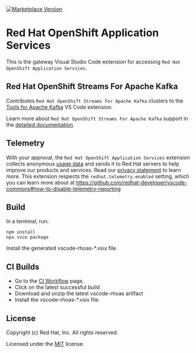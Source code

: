 [![Marketplace Version](https://vsmarketplacebadge.apphb.com/version/redhat.vscode-rhoas.svg "Current Release")](https://marketplace.visualstudio.com/items?itemName=redhat.vscode-rhoas)
# Red Hat OpenShift Application Services

This is the gateway Visual Studio Code extension for accessing `Red Hat OpenShift Application Services`.

## Red Hat OpenShift Streams For Apache Kafka
Contributes `Red Hat OpenShift Streams For Apache Kafka` clusters to the [Tools for Apache Kafka](https://marketplace.visualstudio.com/items?itemName=jeppeandersen.vscode-kafka) VS Code extension.

Learn more about `Red Hat OpenShift Streams For Apache Kafka` support in the [detailed documentation](doc/kafkaSupport.md).

## Telemetry

With your approval, the `Red Hat OpenShift Application Services` extension collects anonymous [usage data](USAGE_DATA.md) and sends it to Red Hat servers to help improve our products and services.
Read our [privacy statement](https://developers.redhat.com/article/tool-data-collection) to learn more.
This extension respects the `redhat.telemetry.enabled` setting, which you can learn more about at https://github.com/redhat-developer/vscode-commons#how-to-disable-telemetry-reporting

## Build
In a terminal, run:
```
npm install
npx vsce package
```

Install the generated vscode-rhoas-*.vsix file.

## CI Builds
- Go to the [CI Workflow](https://github.com/redhat-developer/vscode-rhoas/actions/workflows/CI.yml?query=branch%3Amain+is%3Asuccess++) page, 
- Click on the latest successful build
- Download and unzip the latest vscode-rhoas artifact
- Install the vscode-rhoas-*.vsix file.

## License
Copyright (c) Red Hat, Inc. All rights reserved.

Licensed under the [MIT](LICENSE.txt) license.